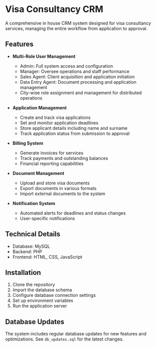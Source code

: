 # Visa Consultancy CRM

A comprehensive in house CRM system designed for visa consultancy services, managing the entire workflow from application to approval.

## Features

- **Multi-Role User Management**
  - Admin: Full system access and configuration
  - Manager: Oversee operations and staff performance
  - Sales Agent: Client acquisition and application initiation
  - Data Entry Agent: Document processing and application management
  - City-wise role assignment and management for distributed operations

- **Application Management**
  - Create and track visa applications
  - Set and monitor application deadlines
  - Store applicant details including name and surname
  - Track application status from submission to approval

- **Billing System**
  - Generate invoices for services
  - Track payments and outstanding balances
  - Financial reporting capabilities

- **Document Management**
  - Upload and store visa documents
  - Export documents in various formats
  - Import external documents to the system

- **Notification System**
  - Automated alerts for deadlines and status changes
  - User-specific notifications

## Technical Details

- Database: MySQL
- Backend: PHP
- Frontend: HTML, CSS, JavaScript

## Installation

1. Clone the repository
2. Import the database schema
3. Configure database connection settings
4. Set up environment variables
5. Run the application server

## Database Updates

The system includes regular database updates for new features and optimizations. See `db_updates.sql` for the latest changes. 